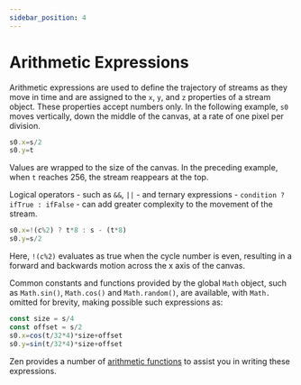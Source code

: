 ```yaml
---
sidebar_position: 4
---
```

# Arithmetic Expressions
Arithmetic expressions are used to define the trajectory of streams as they move in time and are assigned to the `x`, `y`, and `z` properties of a stream object. These properties accept numbers only. In the following example, `s0` moves vertically, down the middle of the canvas, at a rate of one pixel per division.
```js
s0.x=s/2
s0.y=t 
```
Values are wrapped to the size of the canvas. In the preceding example, when `t` reaches 256, the stream reappears at the top.

Logical operators - such as `&&`, `||` - and ternary expressions - `condition ? ifTrue : ifFalse` - can add greater complexity to the movement of the stream.
```js
s0.x=!(c%2) ? t*8 : s - (t*8)
s0.y=s/2
```
Here, `!(c%2)` evaluates as true when the cycle number is even, resulting in a forward and backwards motion across the x axis of the canvas.

Common constants and functions provided by the global `Math` object, such as `Math.sin()`, `Math.cos()` and `Math.random()`, are available, with `Math.` omitted for brevity, making possible such expressions as:
```js
const size = s/4
const offset = s/2
s0.x=cos(t/32*4)*size+offset
s0.y=sin(t/32*4)*size+offset
```

Zen provides a number of [arithmetic functions](/docs/docs/functions/arithmetic-functions/) to assist you in writing these expressions.